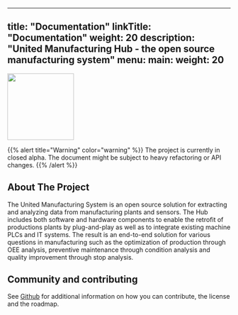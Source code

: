 
---
title: "Documentation"
linkTitle: "Documentation"
weight: 20
description: "United Manufacturing Hub - the open source manufacturing system"
menu:
  main:
    weight: 20
---

<img src="/images/Otto.svg" style="height: 150px !important">

{{% alert title="Warning" color="warning" %}}
The project is currently in closed alpha. The document might be subject to heavy refactoring or API changes.
{{% /alert %}}

<!-- ABOUT THE PROJECT -->
## About The Project

The United Manufacturing System is an open source solution for extracting and analyzing data from manufacturing plants and sensors. The Hub includes both software and hardware components to enable the retrofit of productions plants by plug-and-play as well as to integrate existing machine PLCs and IT systems. The result is an end-to-end solution for various questions in manufacturing such as the optimization of production through OEE analysis, preventive maintenance through condition analysis and quality improvement through stop analysis.

<!-- OTHER -->
## Community and contributing 

See [Github](https://github.com/united-manufacturing-hub/united-manufacturing-hub) for additional information on how you can contribute, the license and the roadmap.